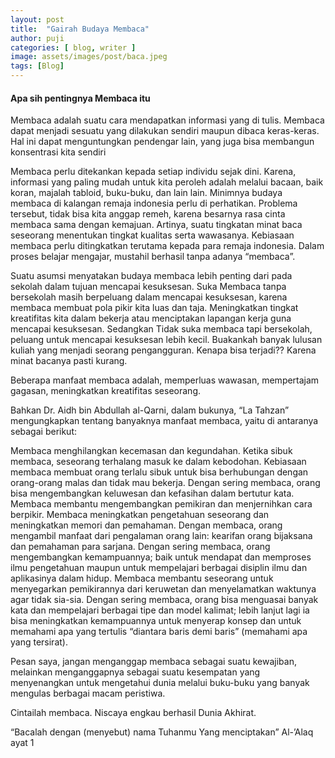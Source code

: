 ```yaml
---
layout: post
title:  "Gairah Budaya Membaca"
author: puji
categories: [ blog, writer ]
image: assets/images/post/baca.jpeg
tags: [Blog]
---
```


#### Apa sih pentingnya Membaca itu  


Membaca adalah suatu cara mendapatkan informasi yang di tulis. Membaca dapat menjadi sesuatu yang dilakukan sendiri maupun dibaca keras-keras. Hal ini dapat menguntungkan pendengar lain, yang juga bisa membangun konsentrasi kita sendiri

Membaca perlu ditekankan kepada setiap individu sejak dini. Karena, informasi yang paling mudah untuk kita peroleh adalah melalui bacaan, baik koran, majalah tabloid, buku-buku, dan lain lain. Minimnya budaya membaca di kalangan remaja indonesia perlu di perhatikan. Problema tersebut, tidak bisa kita anggap remeh, karena besarnya rasa cinta membaca sama dengan kemajuan. Artinya, suatu tingkatan minat baca seseorang menentukan tingkat kualitas serta wawasanya. Kebiasaan membaca perlu ditingkatkan terutama kepada para remaja indonesia. Dalam proses belajar mengajar, mustahil berhasil tanpa adanya “membaca”.

Suatu asumsi menyatakan budaya membaca lebih penting dari pada sekolah dalam tujuan mencapai kesuksesan. Suka Membaca tanpa bersekolah masih berpeluang dalam mencapai kesuksesan, karena membaca membuat pola pikir kita luas dan taja. Meningkatkan tingkat kreatifitas kita dalam bekerja atau menciptakan lapangan kerja guna mencapai kesuksesan. Sedangkan Tidak suka membaca tapi bersekolah, peluang untuk mencapai kesuksesan lebih kecil. Buakankah banyak lulusan kuliah yang menjadi seorang pengangguran. Kenapa bisa terjadi?? Karena minat bacanya pasti kurang.

Beberapa manfaat membaca adalah, memperluas wawasan, mempertajam gagasan, meningkatkan kreatifitas seseorang.

Bahkan Dr. Aidh bin Abdullah al-Qarni, dalam bukunya, “La Tahzan” mengungkapkan tentang banyaknya manfaat membaca, yaitu di antaranya sebagai berikut:

Membaca menghilangkan kecemasan dan kegundahan.
Ketika sibuk membaca, seseorang terhalang masuk ke dalam kebodohan.
Kebiasaan membaca membuat orang terlalu sibuk untuk bisa berhubungan dengan orang-orang malas dan tidak mau bekerja.
Dengan sering membaca, orang bisa mengembangkan keluwesan dan kefasihan dalam bertutur kata.
Membaca membantu mengembangkan pemikiran dan menjernihkan cara berpikir.
Membaca meningkatkan pengetahuan seseorang dan meningkatkan memori dan pemahaman.
Dengan membaca, orang mengambil manfaat dari pengalaman orang lain: kearifan orang bijaksana dan pemahaman para sarjana.
Dengan sering membaca, orang mengembangkan kemampuannya; baik untuk mendapat dan memproses ilmu pengetahuan maupun untuk mempelajari berbagai disiplin ilmu dan aplikasinya dalam hidup.
Membaca membantu seseorang untuk menyegarkan pemikirannya dari keruwetan dan menyelamatkan waktunya agar tidak sia-sia.
Dengan sering membaca, orang bisa menguasai banyak kata dan mempelajari berbagai tipe dan model kalimat; lebih lanjut lagi ia bisa meningkatkan kemampuannya untuk menyerap konsep dan untuk memahami apa yang tertulis “diantara baris demi baris” (memahami apa yang tersirat).

Pesan saya, jangan menganggap membaca sebagai suatu kewajiban, melainkan menganggapnya sebagai suatu kesempatan yang menyenangkan untuk mengetahui dunia melalui buku-buku yang banyak mengulas berbagai macam peristiwa.

Cintailah membaca. Niscaya engkau berhasil Dunia Akhirat.

“Bacalah dengan (menyebut) nama Tuhanmu Yang menciptakan” Al-’Alaq ayat 1

